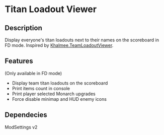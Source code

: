# Titan Loadout Viewer

## Description

Display everyone's titan loadouts next to their names on the scoreboard in FD mode. Inspired by [Khalmee.TeamLoadoutViewer](https://northstar.thunderstore.io/package/Khalmee/Team_Loadout_Viewer/).

## Features

(Only available in FD mode)

- Display team titan loadouts on the scoreboard
- Print items count in console
- Print player selected Monarch upgrades
- Force disable minimap and HUD enemy icons

## Dependecies

ModSettings v2
